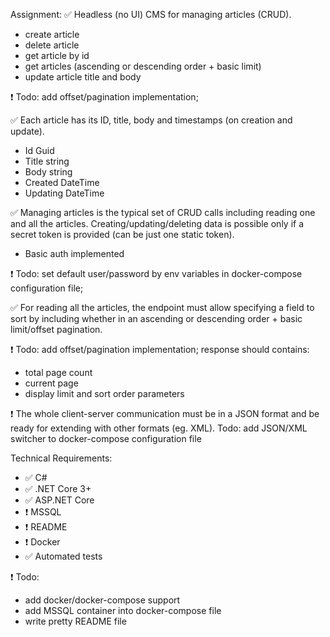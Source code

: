 Assignment:
✅ Headless (no UI) CMS for managing articles (CRUD).
- create article
- delete article
- get article by id
- get articles (ascending or descending order + basic limit)
- update article title and body

❗️ Todo: add offset/pagination implementation;

✅ Each article has its ID, title, body and timestamps (on creation and update).
- Id Guid
- Title string 
- Body string
- Created DateTime
- Updating DateTime

✅ Managing articles is the typical set of CRUD calls including reading one and all the articles. Creating/updating/deleting data is possible only if a secret token is provided (can be just one static token).
- Basic auth implemented 

❗️ Todo: set default user/password by env variables in docker-compose configuration file;

✅ For reading all the articles, the endpoint must allow specifying a field to sort by including whether in an ascending or descending order + basic limit/offset pagination.

❗️ Todo: add offset/pagination implementation; response should contains:
- total page count
- current page
- display limit and sort order parameters

❗ The whole client-server communication must be in a JSON format and be ready for extending with other formats (eg. XML).
Todo: add JSON/XML switcher to docker-compose configuration file

Technical Requirements:
* ✅ C#
* ✅ .NET Core 3+
* ✅ ASP.NET Core
* ❗ MSSQL
* ❗ README
* ❗ Docker
* ✅ Automated tests

❗ Todo: 
- add docker/docker-compose support
- add MSSQL container into docker-compose file
- write pretty README file